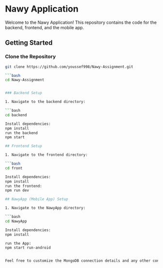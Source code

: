 # Nawy Application

Welcome to the Nawy Application! This repository contains the code for the backend, frontend, and the mobile app.

## Getting Started

### Clone the Repository

```bash
git clone https://github.com/youssef998/Nawy-Assignment.git

```bash
cd Nawy-Assignment


### Backend Setup

1. Navigate to the backend directory:

```bash
cd backend

Install dependencies:
npm install
run the backend
npm start

## Frontend Setup

1. Navigate to the frontend directory:

```bash
cd front

Install dependencies:
npm install
run the frontend:
npm run dev

## NawyApp (Mobile App) Setup

1. Navigate to the NawyApp directory:

```bash
cd NawyApp

Install dependencies:
npm install

run the App:
npm start run-android


Feel free to customize the MongoDB connection details and any other configurations.
